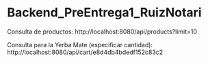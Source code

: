 # Backend_PreEntrega1_RuizNotari
 
Consulta de productos: http://localhost:8080/api/products?limit=10

Consulta para la Yerba Mate (especificar cantidad): http://localhost:8080/api/cart/e8d4db4bdedf152c83c2